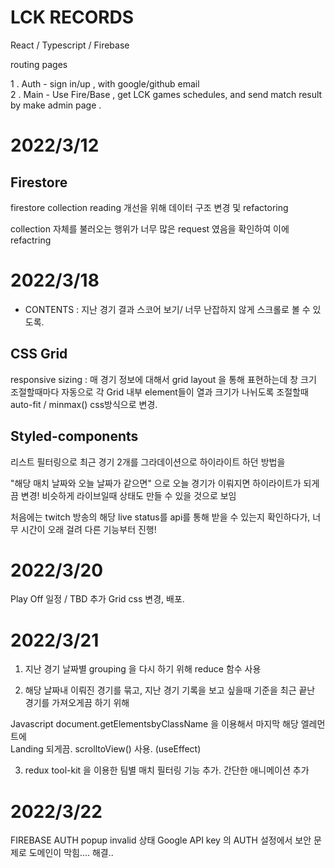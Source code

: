 # LCK RECORDS 

  React / Typescript / Firebase
  
  routing pages 
  
   1 . Auth - sign in/up , with google/github email  
   2 . Main - Use Fire/Base , get LCK games schedules, and send match result by make admin page .

# 2022/3/12

## Firestore

firestore collection reading 개선을 위해 데이터 구조 변경 및 refactoring

collection 자체를 불러오는 행위가 너무 많은 request 였음을 확인하여 이에 refactring

# 2022/3/18

+ CONTENTS : 지난 경기 결과 스코어 보기/ 너무 난잡하지 않게 스크롤로 볼 수 있도록.

## CSS Grid

responsive sizing : 매 경기 정보에 대해서 grid layout 을 통해 표현하는데 창 크기 조절할때마다 자동으로 각 Grid 내부 element들이 열과 크기가 나뉘도록 조절할때 auto-fit / minmax() css방식으로 변경.

## Styled-components

리스트 필터링으로 최근 경기 2개를 그라데이션으로 하이라이트 하던 방법을

"해당 매치 날짜와 오늘 날짜가 같으면" 으로 오늘 경기가 이뤄지면 하이라이트가 되게끔 변경!
비슷하게 라이브일때 상태도 만들 수 있을 것으로 보임

처음에는 twitch 방송의 해당 live status를 api를 통해 받을 수 있는지 확인하다가, 너무 시간이 오래 걸려 다른 기능부터 진행!

# 2022/3/20

Play Off 일정 / TBD  추가
Grid css 변경, 
배포. 

# 2022/3/21

1. 지난 경기 날짜별 grouping 을 다시 하기 위해 reduce 함수 사용

2. 해당 날짜내 이뤄진 경기를 묶고, 지난 경기 기록을 보고 싶을때 기준을
 최근 끝난 경기를 가져오게끔 하기 위해  

 Javascript document.getElementsbyClassName 을 이용해서 마지막 해당 엘레먼트에  
 Landing 되게끔. scrolltoView() 사용. (useEffect)

3. redux tool-kit 을 이용한 팀별 매치 필터링 기능 추가. 간단한 애니메이션 추가

# 2022/3/22

FIREBASE AUTH popup invalid 상태 
Google API key 의 AUTH 설정에서 보안 문제로 도메인이 막힘.... 해결..

